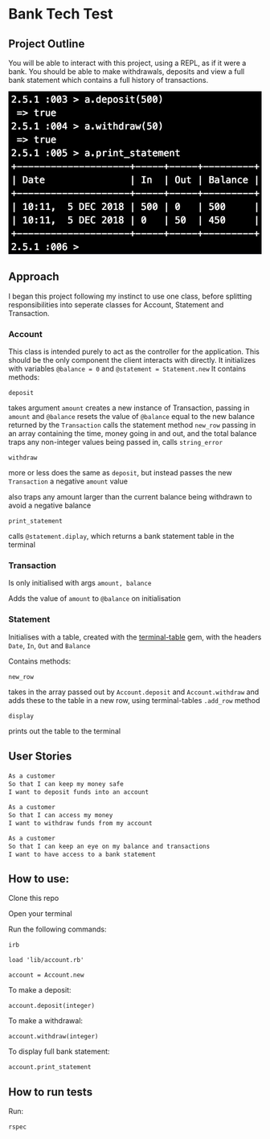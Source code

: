 # Bank Tech Test

## Project Outline

You will be able to interact with this project, using a REPL, as if it were a bank. You should be able to make withdrawals, deposits and view a full bank statement which contains a full history of transactions.

![screenshot](images/bank-screenshot.png)

## Approach

I began this project following my instinct to use one class, before splitting responsibilities into seperate classes for Account, Statement and Transaction.

### Account

This class is intended purely to act as the controller for the application. This should be the only component the client interacts with directly.
It initializes with variables `@balance = 0` and `@statement = Statement.new`
It contains methods:

```
deposit
```
takes argument `amount`
creates a new instance of Transaction, passing in `amount` and `@balance`
resets the value of `@balance` equal to the new balance returned by the `Transaction`
calls the statement method `new_row` passing in an array containing the time, money going in and out, and the total balance
traps any non-integer values being passed in, calls `string_error`

```
withdraw
```
more or less does the same as `deposit`, but instead passes the new `Transaction` a negative `amount` value

also traps any amount larger than the current balance being withdrawn to avoid a negative balance

```
print_statement
```
calls `@statement.diplay`, which returns a bank statement table in the terminal

### Transaction

Is only initialised with args `amount, balance`

Adds the value of `amount` to `@balance` on initialisation

### Statement

Initialises with a table, created with the [terminal-table](https://github.com/tj/terminal-table) gem, with the headers `Date`, `In`, `Out` and `Balance`

Contains methods:

```
new_row
```
takes in the array passed out by `Account.deposit` and `Account.withdraw` and adds these to the table in a new row, using terminal-tables `.add_row` method

```
display
```
prints out the table to the terminal

## User Stories

```
As a customer
So that I can keep my money safe
I want to deposit funds into an account
```

```
As a customer
So that I can access my money
I want to withdraw funds from my account
```

```
As a customer
So that I can keep an eye on my balance and transactions
I want to have access to a bank statement
```

## How to use:

Clone this repo

Open your terminal

Run the following commands:

```
irb
```

```
load 'lib/account.rb'
```

```
account = Account.new
```

To make a deposit:

```
account.deposit(integer)
```

To make a withdrawal:

```
account.withdraw(integer)
```

To display full bank statement:

```
account.print_statement
```

## How to run tests

Run:

```
rspec
```
